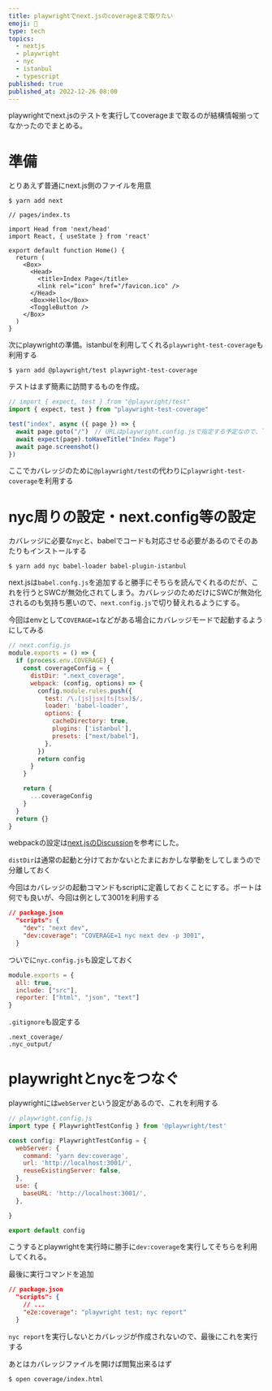 ```yaml
---
title: playwrightでnext.jsのcoverageまで取りたい
emoji: 🦛
type: tech
topics:
  - nextjs
  - playwright
  - nyc
  - istanbul
  - typescript
published: true
published_at: 2022-12-26 08:00
---
```


playwrightでnext.jsのテストを実行してcoverageまで取るのが結構情報揃ってなかったのでまとめる。

# 準備

とりあえず普通にnext.js側のファイルを用意

```
$ yarn add next
```

```tsx
// pages/index.ts

import Head from 'next/head'
import React, { useState } from 'react'

export default function Home() {
  return (
    <Box>
      <Head>
        <title>Index Page</title>
        <link rel="icon" href="/favicon.ico" />
      </Head>
      <Box>Hello</Box>
      <ToggleButton />
    </Box>
  )
}
```

次にplaywrightの準備。istanbulを利用してくれる`playwright-test-coverage`も利用する

```
$ yarn add @playwright/test playwright-test-coverage
```

テストはまず簡素に訪問するものを作成。

```ts
// import { expect, test } from "@playwright/test"
import { expect, test } from "playwright-test-coverage"

test("index", async ({ page }) => {
  await page.goto("/")　// URLはplaywright.config.jsで指定する予定なので、`/`のみとする（後述）
  await expect(page).toHaveTitle("Index Page")
  await page.screenshot()
})
```

ここでカバレッジのために`@playwright/test`の代わりに`playwright-test-coverage`を利用する

# nyc周りの設定・next.config等の設定

カバレッジに必要な`nyc`と、babelでコードも対応させる必要があるのでそのあたりもインストールする

```
$ yarn add nyc babel-loader babel-plugin-istanbul
```

next.jsは`babel.confg.js`を追加すると勝手にそちらを読んでくれるのだが、これを行うとSWCが無効化されてしまう。カバレッジのためだけにSWCが無効化されるのも気持ち悪いので、`next.config.js`で切り替えれるようにする。

今回はenvとして`COVERAGE=1`などがある場合にカバレッジモードで起動するようにしてみる

```js
// next.config.js
module.exports = () => {
  if (process.env.COVERAGE) {
    const coverageConfig = {
      distDir: ".next_coverage",
      webpack: (config, options) => {
        config.module.rules.push({
          test: /\.(js|jsx|ts|tsx)$/,
          loader: 'babel-loader',
          options: {
            cacheDirectory: true,
            plugins: ['istanbul'],
            presets: ["next/babel"],
          },
        })
        return config
      }
    }

    return {
      ...coverageConfig
    }
  }
  return {}
}
```

webpackの設定は[next.jsのDiscussion](https://github.com/vercel/next.js/discussions/30174#discussioncomment-2421511)を参考にした。

`distDir`は通常の起動と分けておかないとたまにおかしな挙動をしてしまうので分離しておく

今回はカバレッジの起動コマンドもscriptに定義しておくことにする。ポートは何でも良いが、今回は例として3001を利用する

```json
// package.json
  "scripts": {
    "dev": "next dev",
    "dev:coverage": "COVERAGE=1 nyc next dev -p 3001",
  }
```

ついでに`nyc.config.js`も設定しておく

```js
module.exports = {
  all: true,
  include: ["src"],
  reporter: ["html", "json", "text"]
}
```

`.gitignore`も設定する

```
.next_coverage/
.nyc_output/
```

# playwrightとnycをつなぐ

playwrightには`webServer`という設定があるので、これを利用する

```js
// playwright.config.js
import type { PlaywrightTestConfig } from '@playwright/test'

const config: PlaywrightTestConfig = {
  webServer: {
    command: 'yarn dev:coverage',
    url: 'http://localhost:3001/',
    reuseExistingServer: false,
  },
  use: {
    baseURL: 'http://localhost:3001/',
  },

}

export default config
```

こうするとplaywrightを実行時に勝手に`dev:coverage`を実行してそちらを利用してくれる。

最後に実行コマンドを追加

```json
// package.json
  "scripts": {
    // ...
    "e2e:coverage": "playwright test; nyc report"
  }
```

`nyc report`を実行しないとカバレッジが作成されないので、最後にこれを実行する

あとはカバレッジファイルを開けば閲覧出来るはず

```
$ open coverage/index.html
```